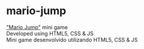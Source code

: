 # mario-jump
 <a href="bulhoesgabriel.github.io/mario-jump">"Mario Jump"</a> mini game <br>
 Developed using HTML5, CSS & JS <br>
 Mini game desenvolvido utilizando HTML5, CSS & JS
